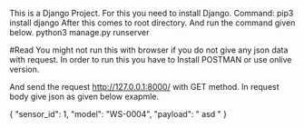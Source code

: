 This is a Django Project.
For this you need to install Django.
Command: pip3 install django
After this comes to root directory.
And run the command given below.
python3 manage.py runserver


#Read
You might not run this with browser if you do not give any json data with request.
In order to run this you have to Install POSTMAN or use onlive version.

And send the request http://127.0.0.1:8000/
with GET method. In request body give json as given below exapmle.

{
    "sensor_id": 1,
    "model": "WS-0004",
    "payload": " asd "
}